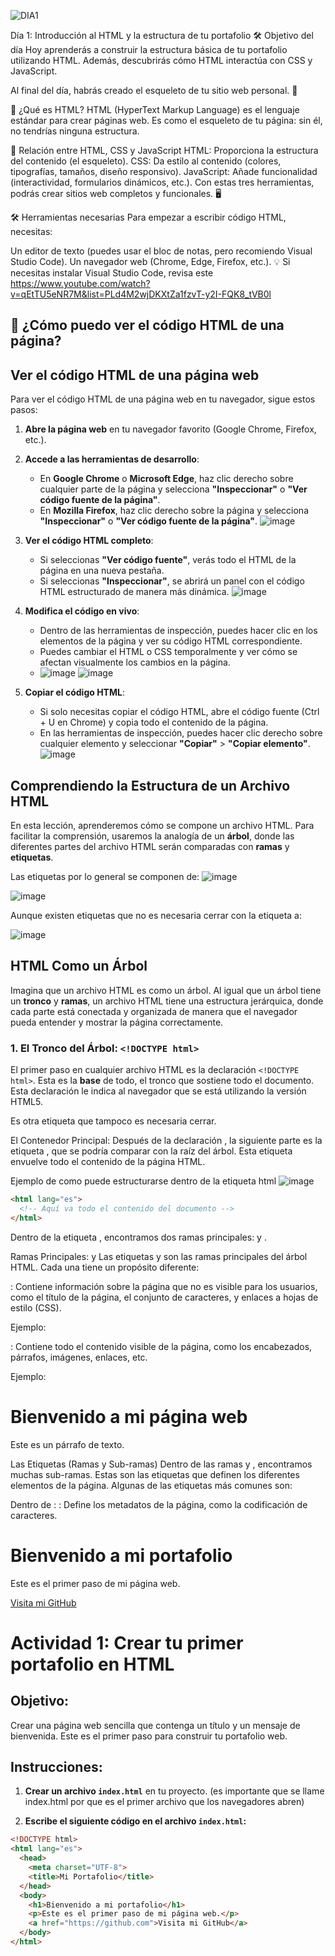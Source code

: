 ![DIA1](https://github.com/user-attachments/assets/4331b9c9-ac68-4bc0-98b3-cadb3e6017a5)

Día 1: Introducción al HTML y la estructura de tu portafolio
🛠️ Objetivo del día
Hoy aprenderás a construir la estructura básica de tu portafolio utilizando HTML. Además, descubrirás cómo HTML interactúa con CSS y JavaScript.

Al final del día, habrás creado el esqueleto de tu sitio web personal. 🎉

📜 ¿Qué es HTML?
HTML (HyperText Markup Language) es el lenguaje estándar para crear páginas web. Es como el esqueleto de tu página: sin él, no tendrías ninguna estructura.

🌟 Relación entre HTML, CSS y JavaScript
HTML: Proporciona la estructura del contenido (el esqueleto).
CSS: Da estilo al contenido (colores, tipografías, tamaños, diseño responsivo).
JavaScript: Añade funcionalidad (interactividad, formularios dinámicos, etc.).
Con estas tres herramientas, podrás crear sitios web completos y funcionales. 🖥️

🛠️ Herramientas necesarias
Para empezar a escribir código HTML, necesitas:

Un editor de texto (puedes usar el bloc de notas, pero recomiendo Visual Studio Code).
Un navegador web (Chrome, Edge, Firefox, etc.).
💡 Si necesitas instalar Visual Studio Code, revisa este https://www.youtube.com/watch?v=qEtTU5eNR7M&list=PLd4M2wjDKXtZa1fzvT-y2I-FQK8_tVB0l


## 📜 ¿Cómo puedo ver el código HTML de una página?

## Ver el código HTML de una página web

Para ver el código HTML de una página web en tu navegador, sigue estos pasos:

1. **Abre la página web** en tu navegador favorito (Google Chrome, Firefox, etc.).

2. **Accede a las herramientas de desarrollo**:
   - En **Google Chrome** o **Microsoft Edge**, haz clic derecho sobre cualquier parte de la página y selecciona **"Inspeccionar"** o **"Ver código fuente de la página"**.
   - En **Mozilla Firefox**, haz clic derecho sobre la página y selecciona **"Inspeccionar"** o **"Ver código fuente de la página"**.
     ![image](https://github.com/user-attachments/assets/540b6e90-926b-42c5-baef-42b594d98bc7)


3. **Ver el código HTML completo**:
   - Si seleccionas **"Ver código fuente"**, verás todo el HTML de la página en una nueva pestaña.
   - Si seleccionas **"Inspeccionar"**, se abrirá un panel con el código HTML estructurado de manera más dinámica.
     ![image](https://github.com/user-attachments/assets/2cc450b3-20d9-4471-be26-fbcfcfe67191)


4. **Modifica el código en vivo**:
   - Dentro de las herramientas de inspección, puedes hacer clic en los elementos de la página y ver su código HTML correspondiente.
   - Puedes cambiar el HTML o CSS temporalmente y ver cómo se afectan visualmente los cambios en la página.
   - ![image](https://github.com/user-attachments/assets/45256ff2-49ca-4341-9764-7be79ebde304)
     ![image](https://github.com/user-attachments/assets/78a18f0a-218a-441e-8f56-3d943adea3d9)



5. **Copiar el código HTML**:
   - Si solo necesitas copiar el código HTML, abre el código fuente (Ctrl + U en Chrome) y copia todo el contenido de la página.
   - En las herramientas de inspección, puedes hacer clic derecho sobre cualquier elemento y seleccionar **"Copiar"** > **"Copiar elemento"**.
     ![image](https://github.com/user-attachments/assets/6d44d545-a200-476e-b83a-61652aec4b04)


## Comprendiendo la Estructura de un Archivo HTML

En esta lección, aprenderemos cómo se compone un archivo HTML. Para facilitar la comprensión, usaremos la analogía de un **árbol**, donde las diferentes partes del archivo HTML serán comparadas con **ramas** y **etiquetas**.

Las etiquetas por lo general se componen de: 
![image](https://github.com/user-attachments/assets/c9edfada-c257-4f43-b6b5-70f5207312cc)

![image](https://github.com/user-attachments/assets/bef90b78-85f2-4d4a-8fe9-fd6b5c2642a2)

Aunque existen etiquetas que no es necesaria cerrar con la etiqueta a:

![image](https://github.com/user-attachments/assets/9b932315-ab2c-4e41-acba-3d27267f5c87)


## HTML Como un Árbol

Imagina que un archivo HTML es como un árbol. Al igual que un árbol tiene un **tronco** y **ramas**, un archivo HTML tiene una estructura jerárquica, donde cada parte está conectada y organizada de manera que el navegador pueda entender y mostrar la página correctamente.

### 1. El Tronco del Árbol: `<!DOCTYPE html>`

El primer paso en cualquier archivo HTML es la declaración `<!DOCTYPE html>`. Esta es la **base** de todo, el tronco que sostiene todo el documento. Esta declaración le indica al navegador que se está utilizando la versión HTML5.

Es otra etiqueta que tampoco es necesaria cerrar.


El Contenedor Principal: <html>
Después de la declaración <!DOCTYPE html>, la siguiente parte es la etiqueta <html>, que se podría comparar con la raíz del árbol. Esta etiqueta envuelve todo el contenido de la página HTML.

Ejemplo de como puede estructurarse dentro de la etiqueta html 
![image](https://github.com/user-attachments/assets/fa92b4aa-c933-48e3-8ac9-bdce736e68ef)

```html
<html lang="es">
  <!-- Aquí va todo el contenido del documento -->
</html>
```
Dentro de la etiqueta <html>, encontramos dos ramas principales: <head> y <body>.

Ramas Principales: <head> y <body>
Las etiquetas <head> y <body> son las ramas principales del árbol HTML. Cada una tiene un propósito diferente:

<head>: Contiene información sobre la página que no es visible para los usuarios, como el título de la página, el conjunto de caracteres, y enlaces a hojas de estilo (CSS).

Ejemplo:
<head>
  <meta charset="UTF-8">
  <title>Mi Página Web</title>
</head>
<body>: Contiene todo el contenido visible de la página, como los encabezados, párrafos, imágenes, enlaces, etc.

Ejemplo:
<body>
  <h1>Bienvenido a mi página web</h1>
  <p>Este es un párrafo de texto.</p>
</body>

Las Etiquetas (Ramas y Sub-ramas)
Dentro de las ramas <head> y <body>, encontramos muchas sub-ramas. Estas son las etiquetas que definen los diferentes elementos de la página. Algunas de las etiquetas más comunes son:

Dentro de <head>:
<meta>: Define los metadatos de la página, como la codificación de caracteres.
<title>: Establece el título que aparece en la pestaña del navegador.
Dentro de <body>:
<h1> a <h6>: Son las etiquetas de encabezado, donde <h1> es el encabezado principal (más grande) y <h6> es el más pequeño.

Ejemplo:
<h1>Mi primer encabezado</h1>
<p>: Es una etiqueta de párrafo que contiene texto.

Ejemplo:
<p>Este es un párrafo de texto en mi página.</p>
<a>: Es una etiqueta de enlace, usada para vincular a otras páginas.

Ejemplo:
<a href="https://github.com">Visita mi GitHub</a>

Anidación de Etiquetas (Cómo se Organizan las Ramas)
Al igual que un árbol puede tener ramas dentro de otras ramas, las etiquetas HTML pueden estar anidadas. Esto significa que una etiqueta puede estar contenida dentro de otra.

Por ejemplo:
<html lang="es">
  <head>
    <meta charset="UTF-8">
    <title>Mi Portafolio</title>
  </head>
  <body>
    <h1>Bienvenido a mi portafolio</h1>
    <p>Este es el primer paso de mi página web.</p>
    <a href="https://github.com">Visita mi GitHub</a>
  </body>
</html>

     
# Actividad 1: Crear tu primer portafolio en HTML

## Objetivo:
Crear una página web sencilla que contenga un título y un mensaje de bienvenida. Este es el primer paso para construir tu portafolio web.

## Instrucciones:

1. **Crear un archivo `index.html`** en tu proyecto. (es importante que se llame index.html por que es el primer archivo que los navegadores abren)

2. **Escribe el siguiente código en el archivo `index.html`:**

```html
<!DOCTYPE html>
<html lang="es">
  <head>
    <meta charset="UTF-8">
    <title>Mi Portafolio</title>
  </head>
  <body>
    <h1>Bienvenido a mi portafolio</h1>
    <p>Este es el primer paso de mi página web.</p>
    <a href="https://github.com">Visita mi GitHub</a>
  </body>
</html>
